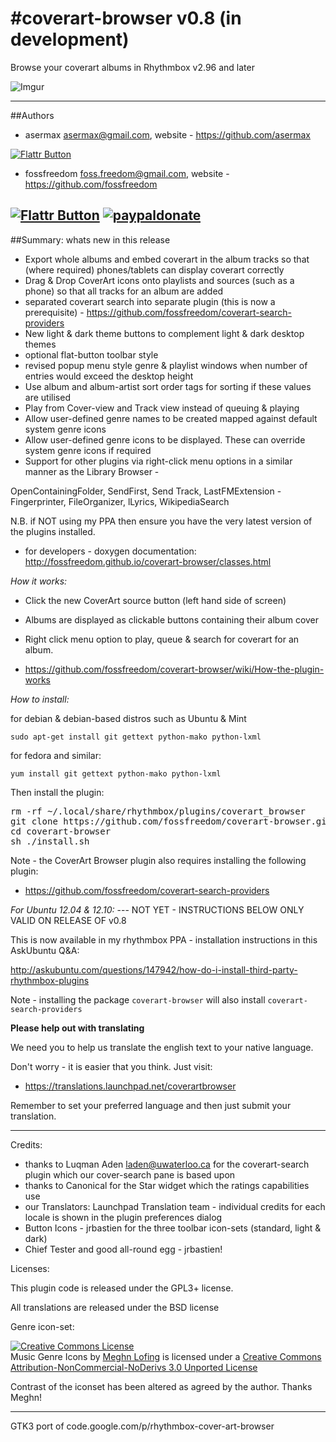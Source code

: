 #coverart-browser v0.8 (in development)
================

Browse your coverart albums in Rhythmbox v2.96 and later

![Imgur](http://i.imgur.com/yXYmcOt.png)

-----------

##Authors

 - asermax <asermax@gmail.com>, website - https://github.com/asermax

[![Flattr Button](http://api.flattr.com/button/button-compact-static-100x17.png "Flattr This!")](http://flattr.com/thing/1262052/asermax-on-GitHub "asermax")

 - fossfreedom <foss.freedom@gmail.com>, website - https://github.com/fossfreedom

[![Flattr Button](http://api.flattr.com/button/button-compact-static-100x17.png "Flattr This!")](https://flattr.com/thing/1238849/fossfreedom-at-Flattr "fossfreedom")  [![paypaldonate](https://www.paypalobjects.com/en_GB/i/btn/btn_donate_SM.gif)](https://www.paypal.com/cgi-bin/webscr?cmd=_s-xclick&hosted_button_id=KBV682WJ3BDGL)
-----------

##Summary: whats new in this release

 - Export whole albums and embed coverart in the album tracks so that (where required) phones/tablets can display coverart correctly
 - Drag & Drop CoverArt icons onto playlists and sources (such as a phone) so that all tracks for an album are added
 - separated coverart search into separate plugin (this is now a prerequisite) - https://github.com/fossfreedom/coverart-search-providers
 - New light & dark theme buttons to complement light & dark desktop themes
 - optional flat-button toolbar style
 - revised popup menu style genre & playlist windows when number of entries would exceed the desktop height
 - Use album and album-artist sort order tags for sorting if these values are utilised
 - Play from Cover-view and Track view instead of queuing & playing
 - Allow user-defined genre names to be created mapped against default system genre icons
 - Allow user-defined genre icons to be displayed. These can override system genre icons if required
 - Support for other plugins via right-click menu options in a similar manner as the Library Browser - 

 OpenContainingFolder, SendFirst, Send Track, LastFMExtension - Fingerprinter, FileOrganizer, lLyrics, WikipediaSearch

 N.B. if NOT using my PPA then ensure you have the very latest version of the plugins installed.

 - for developers - doxygen documentation: http://fossfreedom.github.io/coverart-browser/classes.html

*How it works:*

 - Click the new CoverArt source button (left hand side of screen)
 - Albums are displayed as clickable buttons containing their album cover
 - Right click menu option to play, queue & search for coverart for an album.

 - https://github.com/fossfreedom/coverart-browser/wiki/How-the-plugin-works

*How to install:*

for debian & debian-based distros such as Ubuntu & Mint

    sudo apt-get install git gettext python-mako python-lxml

for fedora and similar:

    yum install git gettext python-mako python-lxml

Then install the plugin:

<pre>
rm -rf ~/.local/share/rhythmbox/plugins/coverart_browser
git clone https://github.com/fossfreedom/coverart-browser.git -b master
cd coverart-browser
sh ./install.sh
</pre>

Note - the CoverArt Browser plugin also requires installing the following plugin:

 - https://github.com/fossfreedom/coverart-search-providers

*For Ubuntu 12.04 & 12.10:* --- NOT YET - INSTRUCTIONS BELOW ONLY VALID ON RELEASE OF v0.8

This is now available in my rhythmbox PPA - installation instructions in this AskUbuntu Q&A:

http://askubuntu.com/questions/147942/how-do-i-install-third-party-rhythmbox-plugins

Note - installing the package `coverart-browser` will also install `coverart-search-providers`

**Please help out with translating**

We need you to help us translate the english text to your native language.

Don't worry - it is easier that you think. Just visit:

 - https://translations.launchpad.net/coverartbrowser

Remember to set your preferred language and then just submit your translation.

-------

Credits:

 - thanks to Luqman Aden <laden@uwaterloo.ca> for the coverart-search plugin which our cover-search pane is based upon
 - thanks to Canonical for the Star widget which the ratings capabilities use
 - our Translators: Launchpad Translation team - individual credits for each locale is shown in the plugin preferences dialog
 - Button Icons - jrbastien for the three toolbar icon-sets (standard, light & dark)
 - Chief Tester and good all-round egg - jrbastien!

 Licenses:

 This plugin code is released under the GPL3+ license.

 All translations are released under the BSD license

 Genre icon-set:
 
 <a rel="license" href="http://creativecommons.org/licenses/by-nc-nd/3.0/deed.en_US"><img alt="Creative Commons License" style="border-width:0" src="http://i.creativecommons.org/l/by-nc-nd/3.0/80x15.png" /></a><br /><span xmlns:dct="http://purl.org/dc/terms/" href="http://purl.org/dc/dcmitype/StillImage" property="dct:title" rel="dct:type">Music Genre Icons</span> by <a xmlns:cc="http://creativecommons.org/ns#" href="http://meghnlofing.com" property="cc:attributionName" rel="cc:attributionURL">Meghn Lofing</a> is licensed under a <a rel="license" href="http://creativecommons.org/licenses/by-nc-nd/3.0/deed.en_US">Creative Commons Attribution-NonCommercial-NoDerivs 3.0 Unported License</a>

Contrast of the iconset has been altered as agreed by the author.  Thanks Meghn!

------

GTK3 port of code.google.com/p/rhythmbox-cover-art-browser
